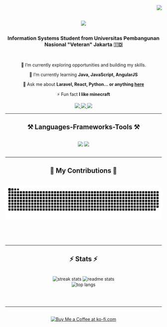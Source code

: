 <img align="right" src="https://visitor-badge.laobi.icu/badge?page_id=radincuyy.radincuyy" />

<h1 align="center">
    <img src="https://readme-typing-svg.herokuapp.com?font=Fira+Code&duration=3000&pause=500&width=435&lines=Hello!;I'm+Radinka+from+Indonesia" />
</h1>

<h3 align="center">Information Systems Student from Universitas Pembangunan Nasional "Veteran" Jakarta 🇮🇩</h3>

<br/>

<div align="center">
 
 🔭 I’m currently exploring opportunities and building my skills.
 
 🌱 I’m currently learning **Java, JavaScript, AngularJS**

💬 Ask me about **Laravel, React, Python... or anything [here](https://github.com/radincuyy/radincuyy/issues)**

⚡ Fun fact **I like minecraft**

 </div>
 
<div align="center"> 
  <a href="mailto:radinka.alifasya@gmail.com">
    <img src="https://img.shields.io/badge/Gmail-333333?style=for-the-badge&logo=gmail&logoColor=red" />
  </a>
  <a href="https://www.linkedin.com/in/radinka-alifasya-dinova-a683b7270/" target="_blank">
    <img src="https://img.shields.io/badge/LinkedIn-0077B5?style=for-the-badge&logo=linkedin&logoColor=white" target="_blank" />
  </a>
  <a href="https://radincuyy.vercel.app/" target="_blank">
     <img src="https://img.shields.io/badge/Google-Connect-brightgreen?style=for-the-badge&labelColor=black&logo=google" /> <!-- sqlite, safari, google-chrome are other good icon options -->
  </a>
</div>

 <hr/>
 
<h2 align="center">⚒️ Languages-Frameworks-Tools ⚒️</h2>
<br/>
<div align="center">
    <img src="https://skillicons.dev/icons?i=react,bootstrap,laravel,html,css,vscode,github,figma,tailwind,git" />
    <img src="https://skillicons.dev/icons?i=nodejs,python,javascript,typescript,c,java,nextjs,mysql" /><br>
</div>

<br/>
<hr/>

<div align="center">
  <h2>🐍 My Contributions 🐍</h2>
  <br>
  <img alt="snake eating my contributions" src="https://raw.githubusercontent.com/salesp07/salesp07/output/github-contribution-grid-snake.svg" />
  
  <br/><br/><br/>
</div>

<hr/>

<h2 align="center">⚡ Stats ⚡</h2>
<br>
<div align=center>
  <img width=390 src="https://github-readme-streak-stats-salesp07.vercel.app/?user=salesp07&count_private=true&theme=react&border_radius=10" alt="streak stats"/>
  <img width=390 src="https://github-readme-stats-salesp07.vercel.app/api?username=salesp07&count_private=true&show_icons=true&theme=react&rank_icon=github&border_radius=10" alt="readme stats" />
  <br/>
  <img width=325 align="center" src="https://github-readme-stats-salesp07.vercel.app/api/top-langs/?username=salesp07&hide=HTML&langs_count=8&layout=compact&theme=react&border_radius=10&size_weight=0.5&count_weight=0.5&exclude_repo=github-readme-stats" alt="top langs" />
</div>

<br/><br/>

<hr/>

<br/>

<div align="center">
<a href='https://ko-fi.com/V7V4RAK9C' target='_blank'><img height='64' style='border:0px;height:64px;' src='https://storage.ko-fi.com/cdn/kofi1.png?v=3' border='0' alt='Buy Me a Coffee at ko-fi.com' /></a>
</div>

<br/>

